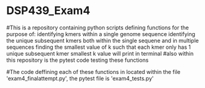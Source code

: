 # DSP439_Exam4
#This is a repository containing python scripts defining functions for the purpose of:
	identifying kmers within a single genome sequence
	identifying the unique subsequent kmers both within the single sequene and in multiple sequences
	finding the smallest value of k such that each kmer only has 1 unique subsequent kmer
		smallest k value will print in terminal
#also within this repository is the pytest code testing these functions

#The code deffining each of these functions in located within the file 'exam4_finalattempt.py', the pytest file is 'exam4_tests.py'

